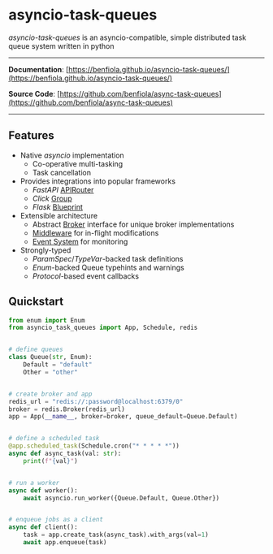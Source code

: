 # asyncio-task-queues

_asyncio-task-queues_ is an asyncio-compatible, simple distributed task queue system written in python

---

**Documentation**: [https://benfiola.github.io/asyncio-task-queues/](https://benfiola.github.io/asyncio-task-queues/)

**Source Code**: [https://github.com/benfiola/async-task-queues](https://github.com/benfiola/async-task-queues)

---

## Features

- Native _asyncio_ implementation
  - Co-operative multi-tasking
  - Task cancellation
- Provides integrations into popular frameworks
  - _FastAPI_ [APIRouter](./asyncio_task_queues/fastapi.py)
  - _Click_ [Group](./asyncio_task_queues/click.py)
  - _Flask_ [Blueprint](./asyncio_task_queues/flask.py)
- Extensible architecture
  - Abstract [Broker](./asyncio_task_queues/broker.py) interface for unique broker implementations
  - [Middleware](./asyncio_task_queues/middleware.py) for in-flight modifications
  - [Event System](./asyncio_task_queues/event.py) for monitoring
- Strongly-typed
  - _ParamSpec_/_TypeVar_-backed task definitions
  - _Enum_-backed Queue typehints and warnings
  - _Protocol_-based event callbacks

## Quickstart

```python
from enum import Enum
from asyncio_task_queues import App, Schedule, redis


# define queues
class Queue(str, Enum):
    Default = "default"
    Other = "other"


# create broker and app
redis_url = "redis://:password@localhost:6379/0"
broker = redis.Broker(redis_url)
app = App(__name__, broker=broker, queue_default=Queue.Default)


# define a scheduled task
@app.scheduled_task(Schedule.cron("* * * * *"))
async def async_task(val: str):
    print(f"{val}")


# run a worker
async def worker():
    await asyncio.run_worker({Queue.Default, Queue.Other})


# enqueue jobs as a client
async def client():
    task = app.create_task(async_task).with_args(val=1)
    await app.enqueue(task)
```
